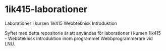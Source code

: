 1ik415-laborationer
===================

Laborationer i kursen 1ik415 Webbteknisk Introduktion

Syftet med detta repositorie är att användas för laborationer i kursen 1ik415 - Webbteknisk Introduktion inom programmet Webbprogrammerare vid LNU.
